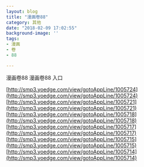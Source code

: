 ```yaml
---
layout: blog
title: "漫画卷88"
category: 其他
date: "2018-02-09 17:02:55"
background-image: ''
tags:
- 漫画
- 卷
- 88

---
```

漫画卷88
漫画卷88
入口

[http://smp3.yoedge.com/view/gotoAppLine/1005724](http://smp3.yoedge.com/view/gotoAppLine/1005724)
[http://smp3.yoedge.com/view/gotoAppLine/1005721](http://smp3.yoedge.com/view/gotoAppLine/1005721)
[http://smp3.yoedge.com/view/gotoAppLine/1005718](http://smp3.yoedge.com/view/gotoAppLine/1005718)
[http://smp3.yoedge.com/view/gotoAppLine/1005717](http://smp3.yoedge.com/view/gotoAppLine/1005717)
[http://smp3.yoedge.com/view/gotoAppLine/1005715](http://smp3.yoedge.com/view/gotoAppLine/1005715)
[http://smp3.yoedge.com/view/gotoAppLine/1005714](http://smp3.yoedge.com/view/gotoAppLine/1005714)

        
